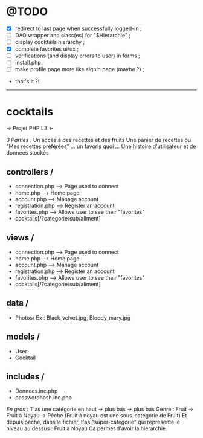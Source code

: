 # @TODO

- [x] redirect to last page when successfully logged-in ;
- [ ] DAO wrapper and class(es) for "$Hierarchie" ;
- [ ] display cocktails hierarchy ;
- [x] complete favorites ui/ux ;
- [ ] verifications (and display errors to user) in forms ;
- [ ] install.php ;
- [ ] make profile page more like signin page (maybe ?) ;
- that's it ?!

---


# cocktails

-> Projet PHP L3 <-



*3 Parties :*
Un accès à des recettes et des fruits
Une panier de recettes ou "Mes recettes préférées" ... un favoris quoi ...
Une histoire d'utilisateur et de données stockés



## controllers /
- connection.php --> Page used to connect
- home.php          --> Home page
- account.php      --> Manage account
- registration.php --> Register an account
- favorites.php     --> Allows user to see their "favorites"
- cocktails[/?categorie/sub/aliment]



## views /
- connection.php --> Page used to connect
- home.php          --> Home page
- account.php      --> Manage account
- registration.php --> Register an account
- favorites.php     --> Allows user to see their "favorites"
- cocktails[/?categorie/sub/aliment]

## data /
- Photos/
  Ex : Black_velvet.jpg, Bloody_mary.jpg

## models /
- User
- Cocktail

## includes /
- Donnees.inc.php
- passwordhash.inc.php




*En gros* : T'as une catégorie en haut -> plus bas -> plus bas
Genre : Fruit -> Fruit à Noyau -> Pêche
(Fruit à noyau est une sous-categorie de Fruit)
Et depuis pêche, dans le fichier, t'as "super-categorie" qui représente le niveau au dessus : Fruit à Noyau
Ca permet d'avoir la hierarchie.
